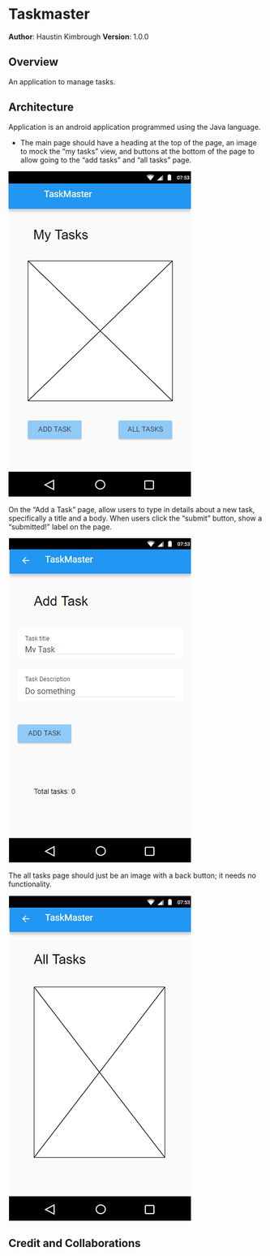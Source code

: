 # Taskmaster
**Author**: Haustin Kimbrough
**Version**: 1.0.0

## Overview
<!-- Provide a high level overview of what this application is and why you are building it, beyond the fact that it's an assignment for this class. (i.e. What's your problem domain?) -->

An application to manage tasks.


## Architecture
<!-- Provide a detailed description of the application design. What technologies (languages, libraries, etc) you're using, and any other relevant design information. -->

Application is an android application programmed using the Java language. 

- The main page should have a heading at the top of the page, an image to mock the “my tasks” view, and buttons at the bottom of the page to allow going to the “add tasks” and “all tasks” page.

![homepage wireframe](./screenshots/taskmaster_homepage.png)

On the “Add a Task” page, allow users to type in details about a new task, specifically a title and a body. When users click the “submit” button, show a “submitted!” label on the page.

![add task wireframe](./screenshots/taskmaster_add_task.png)

The all tasks page should just be an image with a back button; it needs no functionality.

![all tasks wireframe](./screenshots/taskmaster_all_tasks.png)

## Credit and Collaborations
<!-- Give credit (and a link) to other people or resources that helped you build this application. -->

